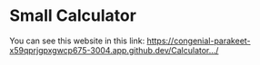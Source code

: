 # Small Calculator
You can see this website in this link:
https://congenial-parakeet-x59qprjgpxgwcp675-3004.app.github.dev/Calculator.../
